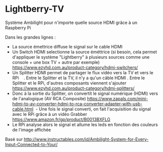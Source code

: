 # Lightberry-TV
Système Ambilight pour n'importe quelle source HDMI grâce à un Raspberry Pi

Dans les grandes lignes :
  - La source émettrice diffuse le signal sur le cable HDMI
  - Un Switch HDMI selectionne la source éméttrice (si besoin, cela permet d'appliquer le système "Lightberry" à plusieurs sources comme une console + une box TV + autre par exemple)
    https://www.ezyhd.com.au/product-category/hdmi-switchers/
  - Un Splitter HDMI permet de partager le flux vidéo vers la TV et vers le RPi
    . Entre le Splitter et la TV, il n'y a qu'un câble HDMI 
    . Entre le Splitter et le RPi, d'autres composants viennent s'ajouter
    https://www.ezyhd.com.au/product-category/hdmi-splitters/
  - Donc à la sortie du Splitter, on convertit le signal numérique (HDMI) vers de l'analogique (AV RCA Composite) 
    https://www.zapals.com/mini-hdmi-to-av-converter-hdmi-to-rca-converter-adapter-with-usb-cable.html
  - Une fois le signal converti, on fait l'acquisition du signal avec le RPi grâce à un vidéo Grabber
    https://www.amazon.fr/gp/product/B0013BXFLG
  - Le RPi analyse alors le signal et allume les leds en fonction des couleurs de l'image affichée
  
  Basé sur http://www.instructables.com/id/Ambilight-System-for-Every-Input-Connected-to-Your/
